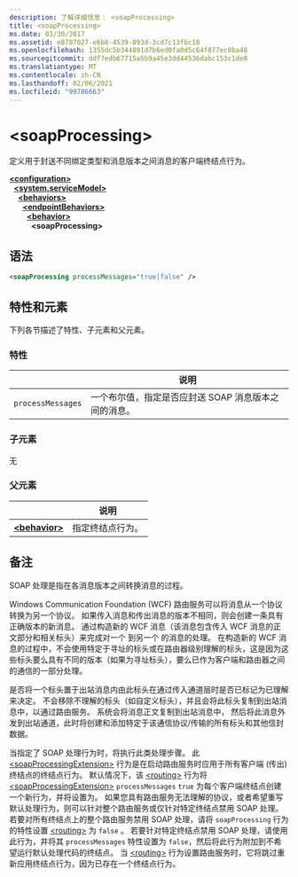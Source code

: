 ```yaml
---
description: 了解详细信息： <soapProcessing>
title: <soapProcessing>
ms.date: 03/30/2017
ms.assetid: e8707027-e6b8-4539-893d-3cd7c13fbc18
ms.openlocfilehash: 1355dc5b344891d7b6ed0fa0d5c64f877ec0ba48
ms.sourcegitcommit: ddf7edb67715a5b9a45e3dd44536dabc153c1de0
ms.translationtype: MT
ms.contentlocale: zh-CN
ms.lasthandoff: 02/06/2021
ms.locfileid: "99786663"
---
```

# \<soapProcessing>

定义用于封送不同绑定类型和消息版本之间消息的客户端终结点行为。

[**\<configuration>**](../configuration-element.md)\
&nbsp;&nbsp;[**\<system.serviceModel>**](system-servicemodel.md)\
&nbsp;&nbsp;&nbsp;&nbsp;[**\<behaviors>**](behaviors.md)\
&nbsp;&nbsp;&nbsp;&nbsp;&nbsp;&nbsp;[**\<endpointBehaviors>**](endpointbehaviors.md)\
&nbsp;&nbsp;&nbsp;&nbsp;&nbsp;&nbsp;&nbsp;&nbsp;[**\<behavior>**](behavior-of-endpointbehaviors.md)\
&nbsp;&nbsp;&nbsp;&nbsp;&nbsp;&nbsp;&nbsp;&nbsp;&nbsp;&nbsp;**\<soapProcessing>**
  
## <a name="syntax"></a>语法  
  
```xml  
<soapProcessing processMessages="true|false" />
```  
  
## <a name="attributes-and-elements"></a>特性和元素  
  
下列各节描述了特性、子元素和父元素。  
  
### <a name="attributes"></a>特性  
  
|                   | 说明 |
| ----------------- | ----------- |
| `processMessages` | 一个布尔值，指定是否应封送 SOAP 消息版本之间的消息。 |

### <a name="child-elements"></a>子元素

无

### <a name="parent-elements"></a>父元素

|     | 说明 |
| --- | ----------- |
| [**\<behavior>**](behavior-of-endpointbehaviors.md) | 指定终结点行为。 |

## <a name="remarks"></a>备注

SOAP 处理是指在各消息版本之间转换消息的过程。

Windows Communication Foundation (WCF) 路由服务可以将消息从一个协议转换为另一个协议。 如果传入消息和传出消息的版本不相同，则会创建一条具有正确版本的新消息。 通过构造新的 WCF 消息（该消息包含传入 WCF 消息的正文部分和相关标头）来完成对一个  到另一个  的消息的处理。 在构造新的 WCF 消息的过程中，不会使用特定于寻址的标头或在路由器级别理解的标头，这是因为这些标头要么具有不同的版本（如果为寻址标头），要么已作为客户端和路由器之间的通信的一部分处理。

是否将一个标头置于出站消息内由此标头在通过传入通道层时是否已标记为已理解来决定。 不会移除不理解的标头（如自定义标头），并且会将此标头复制到出站消息中，以通过路由服务。 系统会将消息正文复制到出站消息中， 然后将此消息外发到出站通道，此时将创建和添加特定于该通信协议/传输的所有标头和其他信封数据。

当指定了 SOAP 处理行为时，将执行此类处理步骤。 此 [\<soapProcessingExtension>](soapprocessing.md) 行为是在启动路由服务时应用于所有客户端 (传出) 终结点的终结点行为。 默认情况下，该 [\<routing>](routing-of-servicebehavior.md) 行为将 [\<soapProcessingExtension>](soapprocessing.md) `processMessages` `true` 为每个客户端终结点创建一个新行为，并将设置为。 如果您具有路由服务无法理解的协议，或者希望重写默认处理行为，则可以针对整个路由服务或仅针对特定终结点禁用 SOAP 处理。  若要对所有终结点上的整个路由服务禁用 SOAP 处理，请将 `soapProcessing` 行为的特性设置 [\<routing>](routing-of-servicebehavior.md) 为 `false` 。 若要针对特定终结点禁用 SOAP 处理，请使用此行为，并将其 `processMessages` 特性设置为 `false`，然后将此行为附加到不希望运行默认处理代码的终结点。  当 [\<routing>](routing-of-servicebehavior.md) 行为设置路由服务时，它将跳过重新应用终结点行为，因为已存在一个终结点行为。
